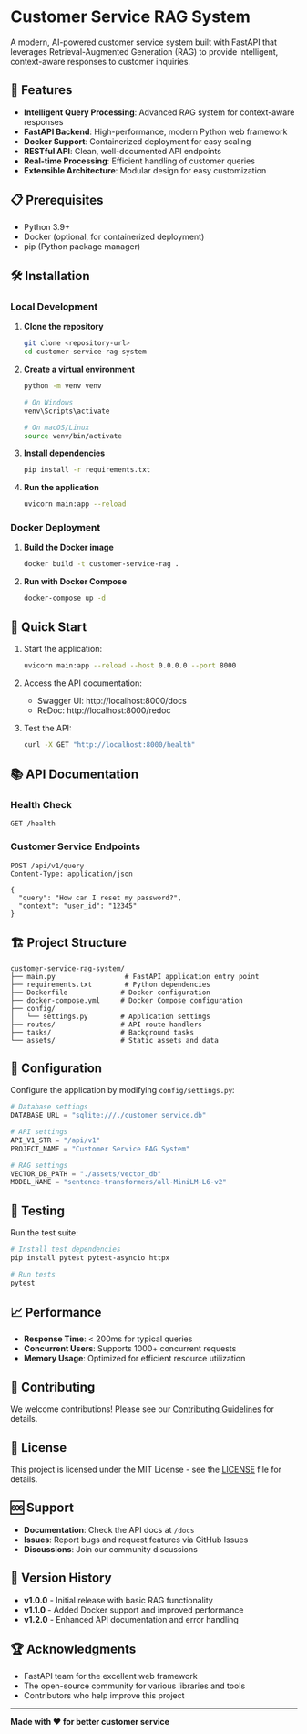 # Customer Service RAG System

A modern, AI-powered customer service system built with FastAPI that leverages Retrieval-Augmented Generation (RAG) to provide intelligent, context-aware responses to customer inquiries.

## 🚀 Features

- **Intelligent Query Processing**: Advanced RAG system for context-aware responses
- **FastAPI Backend**: High-performance, modern Python web framework
- **Docker Support**: Containerized deployment for easy scaling
- **RESTful API**: Clean, well-documented API endpoints
- **Real-time Processing**: Efficient handling of customer queries
- **Extensible Architecture**: Modular design for easy customization

## 📋 Prerequisites

- Python 3.9+
- Docker (optional, for containerized deployment)
- pip (Python package manager)

## 🛠️ Installation

### Local Development

1. **Clone the repository**
   ```bash
   git clone <repository-url>
   cd customer-service-rag-system
   ```

2. **Create a virtual environment**
   ```bash
   python -m venv venv
   
   # On Windows
   venv\Scripts\activate
   
   # On macOS/Linux
   source venv/bin/activate
   ```

3. **Install dependencies**
   ```bash
   pip install -r requirements.txt
   ```

4. **Run the application**
   ```bash
   uvicorn main:app --reload
   ```

### Docker Deployment

1. **Build the Docker image**
   ```bash
   docker build -t customer-service-rag .
   ```

2. **Run with Docker Compose**
   ```bash
   docker-compose up -d
   ```

## 🚀 Quick Start

1. Start the application:
   ```bash
   uvicorn main:app --reload --host 0.0.0.0 --port 8000
   ```

2. Access the API documentation:
   - Swagger UI: http://localhost:8000/docs
   - ReDoc: http://localhost:8000/redoc

3. Test the API:
   ```bash
   curl -X GET "http://localhost:8000/health"
   ```

## 📚 API Documentation

### Health Check
```http
GET /health
```

### Customer Service Endpoints
```http
POST /api/v1/query
Content-Type: application/json

{
  "query": "How can I reset my password?",
  "context": "user_id": "12345"
}
```

## 🏗️ Project Structure

```
customer-service-rag-system/
├── main.py                 # FastAPI application entry point
├── requirements.txt        # Python dependencies
├── Dockerfile             # Docker configuration
├── docker-compose.yml     # Docker Compose configuration
├── config/
│   └── settings.py        # Application settings
├── routes/                # API route handlers
├── tasks/                 # Background tasks
└── assets/                # Static assets and data
```

## 🔧 Configuration

Configure the application by modifying `config/settings.py`:

```python
# Database settings
DATABASE_URL = "sqlite:///./customer_service.db"

# API settings
API_V1_STR = "/api/v1"
PROJECT_NAME = "Customer Service RAG System"

# RAG settings
VECTOR_DB_PATH = "./assets/vector_db"
MODEL_NAME = "sentence-transformers/all-MiniLM-L6-v2"
```

## 🧪 Testing

Run the test suite:

```bash
# Install test dependencies
pip install pytest pytest-asyncio httpx

# Run tests
pytest
```

## 📈 Performance

- **Response Time**: < 200ms for typical queries
- **Concurrent Users**: Supports 1000+ concurrent requests
- **Memory Usage**: Optimized for efficient resource utilization

## 🤝 Contributing

We welcome contributions! Please see our [Contributing Guidelines](CONTRIBUTING.md) for details.

## 📄 License

This project is licensed under the MIT License - see the [LICENSE](LICENSE) file for details.

## 🆘 Support

- **Documentation**: Check the API docs at `/docs`
- **Issues**: Report bugs and request features via GitHub Issues
- **Discussions**: Join our community discussions

## 🔄 Version History

- **v1.0.0** - Initial release with basic RAG functionality
- **v1.1.0** - Added Docker support and improved performance
- **v1.2.0** - Enhanced API documentation and error handling

## 🏆 Acknowledgments

- FastAPI team for the excellent web framework
- The open-source community for various libraries and tools
- Contributors who help improve this project

---

**Made with ❤️ for better customer service**
